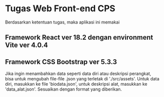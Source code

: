 # Tugas Web Front-end CPS

Berdasarkan ketentuan tugas, maka aplikasi ini memakai
## Framework React ver 18.2 dengan environment Vite ver 4.0.4
## Framework CSS Bootstrap ver 5.3.3

Jika ingin menambahkan data seperti data diri atau deskripsi perangkat, 
bisa untuk mengubah file-file .json yang terletak di './src/assets'.
Untuk data diri, masukkan ke file 'biodata.json', untuk deskripsi alat, masukkan ke 'data_alat.json'.
Sesuaikan dengan format yang diberikan.
